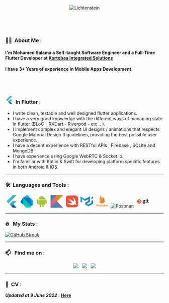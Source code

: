 
<div id="header" align="center">

![Lichtenstein](https://images.weserv.nl/?url=raw.githubusercontent.com/salamaEnigma/salamaEnigma/main/files/profile.jpeg&w=180&h=180&fit=cover&mask=circle&maxage=7d)

</div>
&nbsp;
<p align="center"><img src="https://komarev.com/ghpvc/?username=salamaEnigma&style=for-the-badge&color=blue" alt=""></p>


### :man_technologist: &nbsp;About Me :
#### I'm Mohamed Salama a Self-taught Software Engineer and a Full-Time Flutter Developer at [Kortobaa Integrated Solutions](https://kortobaa.com)


**I have 3+ Years of experience in Mobile Apps Development.**

&nbsp;
------------

### <img src="https://github.com/devicons/devicon/blob/master/icons/flutter/flutter-original.svg" title="Flutter" alt="Flutter" width="25" height="25"/>&nbsp; In Flutter :

* I write clean, testable and well designed flutter applications.
* I have a very good knowledge with the different ways of managing state in flutter (BLoC - RXDart - Riverpod - etc .. ).
* I implement complex and elegant UI designs / animations that respects Google Material Design 3 guidelines, providing the best possible user experience.
* I have a decent experience with RESTful APIs , Firebase , SQLite and MongoDB.
* I have experience using Google WebRTC & Socket.io.
* I'm familiar with Kotlin & Swift for developing platform specific features in both Android & iOS.

------------


### 🛠 &nbsp;Languages and Tools :

<p>
<img src="https://github.com/devicons/devicon/blob/master/icons/flutter/flutter-original.svg" title="Flutter" alt="Flutter" width="40" height="40"/>&nbsp;
<img src="https://github.com/devicons/devicon/blob/master/icons/dart/dart-original.svg" title="Dart" **alt="Dart" width="40" height="40"/>&nbsp;
<img src="https://github.com/devicons/devicon/blob/master/icons/android/android-original.svg" title="Android" **alt="Android" width="40" height="40"/>&nbsp;
<img src="https://github.com/devicons/devicon/blob/master/icons/kotlin/kotlin-original.svg" title="Kotlin" **alt="Kotlin" width="40" height="40"/>&nbsp;
<img src="https://github.com/devicons/devicon/blob/master/icons/swift/swift-original.svg" title="Swift" **alt="Swift" width="40" height="40"/>&nbsp;
<img src="https://github.com/devicons/devicon/blob/master/icons/materialui/materialui-original.svg" title="Material UI" alt="Material UI" width="40" height="40"/>&nbsp;
<img src="https://github.com/devicons/devicon/blob/master/icons/firebase/firebase-plain-wordmark.svg" title="Firebase" alt="Firebase" width="40" height="40"/>&nbsp;
<img src="https://www.vectorlogo.zone/logos/getpostman/getpostman-icon.svg" title="Postman"  alt="Postman" width="40" height="40"/>&nbsp;
<img src="https://github.com/devicons/devicon/blob/master/icons/git/git-original-wordmark.svg" title="Git" **alt="Git" width="40" height="40"/>&nbsp;
</p>

------------
### :fire: &nbsp; My Stats :
<p align="center">

[![GitHub Streak](https://github-readme-streak-stats.herokuapp.com/?user=salamaEnigma&theme=dark&background=000000)](https://git.io/streak-stats)
</p>

------------

### 📫 &nbsp; Find me on :

<div id="footer" align="center">

[<img src = "https://img.shields.io/badge/LinkedIn-blue?logo=linkedin&logoColor=white&style=for-the-badge" />](https://www.linkedin.com/in/salamaEnigma)&nbsp;&nbsp;
[<img src = "https://img.shields.io/badge/Twitter-blue?logo=twitter&logoColor=white&style=for-the-badge" />](https://twitter.com/gray_hat_enigma)&nbsp;&nbsp;
[<img src = "https://img.shields.io/badge/Facebook-informational?logo=facebook&logoColor=white&style=for-the-badge" />](https://www.facebook.com/salama.enigma)

</div>

------
### 📄&nbsp; CV :
***Updated at 9 June 2022*** : **[Here](./files/Mohamed_Salama.pdf)**


